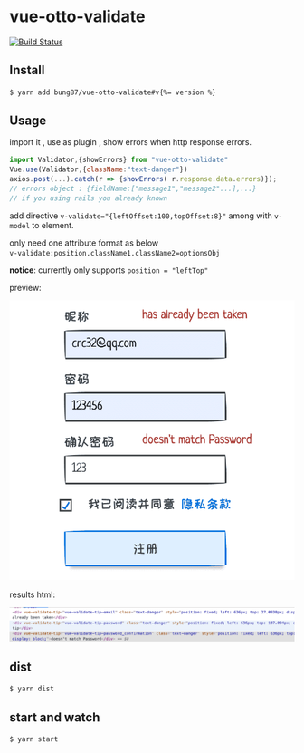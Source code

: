 # vue-otto-validate
[![Build Status](https://travis-ci.org/bung87/vue-otto-validate.svg?branch=master)](https://travis-ci.org/bung87/vue-otto-validate)  

## Install

```sh
$ yarn add bung87/vue-otto-validate#v{%= version %}
```
## Usage  
import it , use as plugin , show errors when http response errors.
```js
import Validator,{showErrors} from "vue-otto-validate"
Vue.use(Validator,{className:"text-danger"})
axios.post(...).catch(r => {showErrors( r.response.data.errors)});
// errors object : {fieldName:["message1","message2"...],...}
// if you using rails you already known
```
add directive `v-validate="{leftOffset:100,topOffset:8}"` among with `v-model` to element.  

only need one attribute format as below  
`v-validate:position.className1.className2=optionsObj`  

__notice__: currently only supports `position = "leftTop"`  

preview:

![preview](media/preview.min.png)

results html:

![html](media/html.min.png)

## dist

```sh
$ yarn dist
```

## start and watch

```sh
$ yarn start
```
